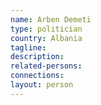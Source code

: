 ```yaml
---
name: Arben Demeti
type: politician
country: Albania
tagline:
description:
related-persons:
connections:
layout: person
---
```

